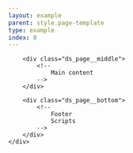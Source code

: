 ```yaml
---
layout: example
parent: style.page-template
type: example
index: 0
---
```

<body>
    <div class="ds_page">
        <div class="ds_page__top">
            <!--
                Notifications
                Site header
                Site navigation
            -->
        </div>

        <div class="ds_page__middle">
            <!--
                Main content
            -->
        </div>

        <div class="ds_page__bottom">
            <!--
                Footer
                Scripts
            -->
        </div>
    </div>
</body>
